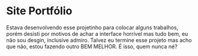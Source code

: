 # Site Portfólio

Estava desenvolvendo esse projetinho para colocar alguns trabalhos, porém desisti por motivos de achar a interface horrível mas tudo bem,
eu não sou desgin, inclusive admiro. Talvez eu termine esse projeto mas acho que não, estou fazendo outro BEM MELHOR. É isso, quem nunca né?
